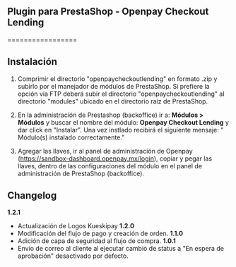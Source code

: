 ## Plugin para PrestaShop - Openpay Checkout Lending 

=================

## Instalación

1. Comprimir el directorio "openpaycheckoutlending" en formato .zip y subirlo por el manejador de módulos de PrestaShop. Si prefiere la opción vía FTP deberá subir el directorio "openpaycheckoutlending" al directorio "modules" ubicado en el directorio raíz de PrestaShop.

2. En la administración de Prestashop (backoffice) ir a: **Módulos > Módulos** y buscar el nombre del módulo: **Openpay Checkout Lending** y dar click en "Instalar". Una vez instlado recibirá el siguiente mensaje: " Módulo(s) instalado correctamente."

3. Agregar las llaves, ir al panel de administración de Openpay (https://sandbox-dashboard.openpay.mx/login), copiar y pegar las llaves, dentro de las configuraciones del módulo en el panel de administración de PrestaShop (backoffice).

## Changelog
**1.2.1**
- Actualización de Logos Kueskipay
**1.2.0**
- Modificación del flujo de pago y creación de orden.
**1.1.0**
- Adición de capa de seguridad al flujo de compra.
**1.0.1**
- Envio de correo al cliente al ejecutar cambio de status a "En espera de aprobación" desactivado por defecto.
